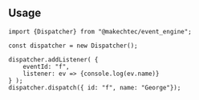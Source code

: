 
## Usage ##

    

    import {Dispatcher} from "@makechtec/event_engine";

    const dispatcher = new Dispatcher();

    dispatcher.addListener( {
        eventId: "f",
        listener: ev => {console.log(ev.name)}
    } );
    dispatcher.dispatch({ id: "f", name: "George"});